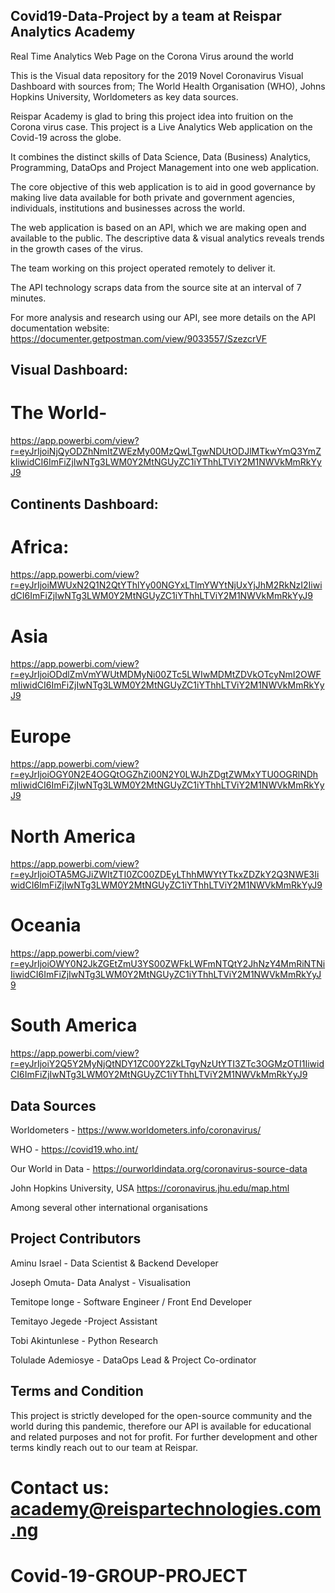 ## Covid19-Data-Project by a team at Reispar Analytics Academy

Real Time Analytics Web Page on the Corona Virus around the world

This is the Visual data repository for the 2019 Novel Coronavirus Visual Dashboard with sources from; The World Health Organisation (WHO), Johns Hopkins University, Worldometers as key data sources.

Reispar Academy is glad to bring this project idea into fruition on the Corona virus case. This project is a Live Analytics Web application on the Covid-19 across the globe.

It combines the distinct skills of Data Science, Data (Business) Analytics, Programming, DataOps and Project Management into one web application. 

The core objective of this web application is to aid in good governance by making live data available for both private and government agencies, individuals, institutions and businesses across the world.

The web application is based on an API, which we are making open and available to the public. The descriptive data & visual analytics reveals trends in the growth cases of the virus. 

The team working on this project operated remotely to deliver it.

The API technology scraps data from the source site at an interval of 7 minutes. 

For more analysis and research using our API, see more details on the API documentation website:
https://documenter.getpostman.com/view/9033557/SzezcrVF 

## Visual Dashboard:

# The World- 
https://app.powerbi.com/view?r=eyJrIjoiNjQyODZhNmItZWEzMy00MzQwLTgwNDUtODJlMTkwYmQ3YmZkIiwidCI6ImFiZjIwNTg3LWM0Y2MtNGUyZC1iYThhLTViY2M1NWVkMmRkYyJ9

## Continents Dashboard:

# Africa:
https://app.powerbi.com/view?r=eyJrIjoiMWUxN2Q1N2QtYThlYy00NGYxLTlmYWYtNjUxYjJhM2RkNzI2IiwidCI6ImFiZjIwNTg3LWM0Y2MtNGUyZC1iYThhLTViY2M1NWVkMmRkYyJ9

# Asia 
https://app.powerbi.com/view?r=eyJrIjoiODdlZmVmYWUtMDMyNi00ZTc5LWIwMDMtZDVkOTcyNmI2OWFmIiwidCI6ImFiZjIwNTg3LWM0Y2MtNGUyZC1iYThhLTViY2M1NWVkMmRkYyJ9

# Europe
https://app.powerbi.com/view?r=eyJrIjoiOGY0N2E4OGQtOGZhZi00N2Y0LWJhZDgtZWMxYTU0OGRlNDhmIiwidCI6ImFiZjIwNTg3LWM0Y2MtNGUyZC1iYThhLTViY2M1NWVkMmRkYyJ9

# North America
https://app.powerbi.com/view?r=eyJrIjoiOTA5MGJiZWItZTI0ZC00ZDEyLThhMWYtYTkxZDZkY2Q3NWE3IiwidCI6ImFiZjIwNTg3LWM0Y2MtNGUyZC1iYThhLTViY2M1NWVkMmRkYyJ9

# Oceania
https://app.powerbi.com/view?r=eyJrIjoiOWY0N2JkZGEtZmU3YS00ZWFkLWFmNTQtY2JhNzY4MmRiNTNiIiwidCI6ImFiZjIwNTg3LWM0Y2MtNGUyZC1iYThhLTViY2M1NWVkMmRkYyJ9

# South America 
https://app.powerbi.com/view?r=eyJrIjoiY2Q5Y2MyNjQtNDY1ZC00Y2ZkLTgyNzUtYTI3ZTc3OGMzOTI1IiwidCI6ImFiZjIwNTg3LWM0Y2MtNGUyZC1iYThhLTViY2M1NWVkMmRkYyJ9

## Data Sources
Worldometers - https://www.worldometers.info/coronavirus/

WHO - https://covid19.who.int/ 

Our World in Data - https://ourworldindata.org/coronavirus-source-data

John Hopkins University, USA https://coronavirus.jhu.edu/map.html

Among several other international organisations

## Project Contributors
Aminu Israel - Data Scientist & Backend Developer

Joseph Omuta- Data Analyst - Visualisation

Temitope longe - Software Engineer / Front End Developer

Temitayo Jegede -Project Assistant

Tobi Akintunlese - Python Research 

Tolulade Ademiosye - DataOps Lead & Project Co-ordinator


## Terms and Condition
This project is strictly developed for the open-source community and the world during this pandemic, therefore our API is available for educational and related purposes and not for profit. For further development and other terms kindly reach out to our team at Reispar.


# Contact us: academy@reispartechnologies.com.ng 
# Covid-19-GROUP-PROJECT
